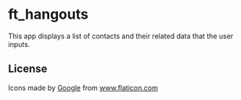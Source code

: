 ft_hangouts
===================================

This app displays a list of contacts and their related data that the user inputs.

License
-------

<div>Icons made by <a href="https://www.flaticon.com/authors/google" title="Google">Google</a> from <a href="https://www.flaticon.com/" title="Flaticon">www.flaticon.com</a></div>
